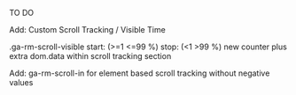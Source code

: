 TO DO

Add: Custom Scroll Tracking / Visible Time

.ga-rm-scroll-visible
start: (>=1 <=99 %)
stop: (<1 >99 %)
new counter plus extra dom.data within scroll tracking section


Add: ga-rm-scroll-in for element based scroll tracking without negative values
